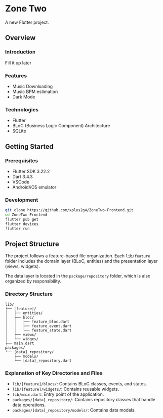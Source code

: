 # Zone Two

A new Flutter project.

## Overview

### Introduction

Fill it up later

### Features

- Music Downloading
- Music BPM estimation
- Dark Mode

### Technologies

- Flutter
- BLoC (Business Logic Component) Architecture
- SQLite

## Getting Started

### Prerequisites

- Flutter SDK 3.22.2
- Dart 3.4.3
- VSCode
- Android/iOS emulator

### Development

```bash
git clone https://github.com/xplus2g4/ZoneTwo-Frontend.git
cd ZoneTwo-Frontend
flutter pub get
flutter devices
flutter run
```

## Project Structure

The project follows a feature-based file organization. Each `lib/feature` folder includes the domain layer (BLoC, entities) and the presentation layer (views, widgets).

The data layer is located in the `package/repository` folder, which is also organized by responsibility.

### Directory Structure

```
lib/
├── [feature]/
│   ├── entities/
│   ├── bloc/
│   │   ├── feature_bloc.dart
│   │   ├── feature_event.dart
│   │   └── feature_state.dart
│   ├── views/
│   └── widges/
├── main.dart
packages/
└── [data]_repository/
    ├── models/
    └── [data]_repository.dart
```

### Explanation of Key Directories and Files

- `lib/[feature]/blocs/`: Contains BLoC classes, events, and states.
- `lib/[feature]/widgets/`: Contains reusable widgets.
- `lib/main.dart`: Entry point of the application.
- `packages/[data]_repository/`: Contains repository classes that handle data operations.
- `packages/[data]_repository/models/`: Contains data models.
